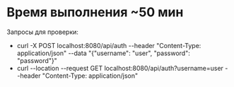 <h1>Время выполнения ~50 мин</h1>

Запросы для проверки:
* curl -X POST localhost:8080/api/auth --header "Content-Type: application/json" --data "{\"username\": \"user\", \"password\": \"password\"}"
* curl --location --request GET localhost:8080/api/auth?username=user --header "Content-Type: application/json"
